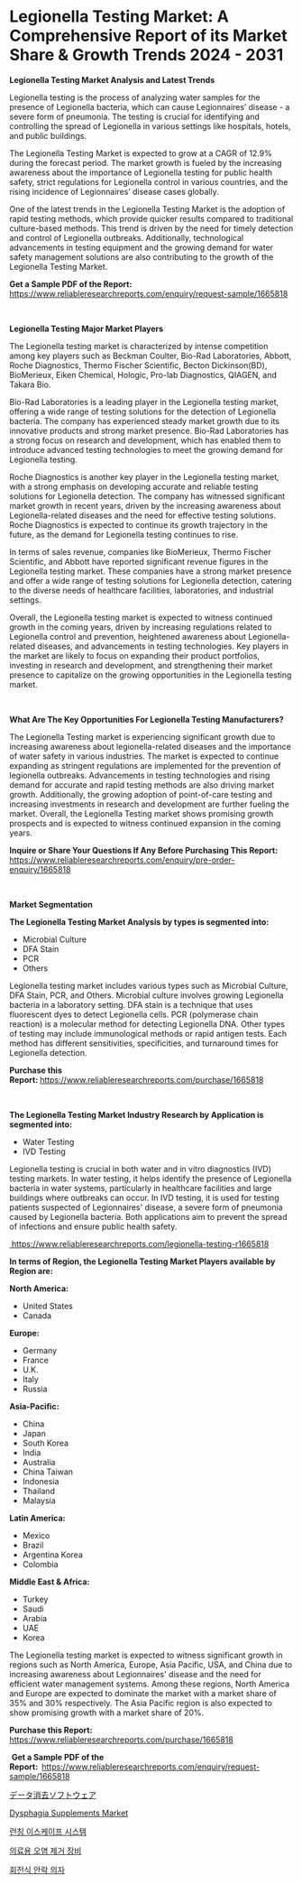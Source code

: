 <p><h1>Legionella Testing Market: A Comprehensive Report of its Market Share & Growth Trends 2024 - 2031</h1></p><p><strong>Legionella Testing Market Analysis and Latest Trends</strong></p>
<p><p>Legionella testing is the process of analyzing water samples for the presence of Legionella bacteria, which can cause Legionnaires’ disease - a severe form of pneumonia. The testing is crucial for identifying and controlling the spread of Legionella in various settings like hospitals, hotels, and public buildings.</p><p>The Legionella Testing Market is expected to grow at a CAGR of 12.9% during the forecast period. The market growth is fueled by the increasing awareness about the importance of Legionella testing for public health safety, strict regulations for Legionella control in various countries, and the rising incidence of Legionnaires’ disease cases globally.</p><p>One of the latest trends in the Legionella Testing Market is the adoption of rapid testing methods, which provide quicker results compared to traditional culture-based methods. This trend is driven by the need for timely detection and control of Legionella outbreaks. Additionally, technological advancements in testing equipment and the growing demand for water safety management solutions are also contributing to the growth of the Legionella Testing Market.</p></p>
<p><strong>Get a Sample PDF of the Report:&nbsp;</strong> <a href="https://www.reliableresearchreports.com/enquiry/request-sample/1665818">https://www.reliableresearchreports.com/enquiry/request-sample/1665818</a></p>
<p>&nbsp;</p>
<p><strong>Legionella Testing Major Market Players</strong></p>
<p><p>The Legionella testing market is characterized by intense competition among key players such as Beckman Coulter, Bio-Rad Laboratories, Abbott, Roche Diagnostics, Thermo Fischer Scientific, Becton Dickinson(BD), BioMerieux, Eiken Chemical, Hologic, Pro-lab Diagnostics, QIAGEN, and Takara Bio.</p><p>Bio-Rad Laboratories is a leading player in the Legionella testing market, offering a wide range of testing solutions for the detection of Legionella bacteria. The company has experienced steady market growth due to its innovative products and strong market presence. Bio-Rad Laboratories has a strong focus on research and development, which has enabled them to introduce advanced testing technologies to meet the growing demand for Legionella testing.</p><p>Roche Diagnostics is another key player in the Legionella testing market, with a strong emphasis on developing accurate and reliable testing solutions for Legionella detection. The company has witnessed significant market growth in recent years, driven by the increasing awareness about Legionella-related diseases and the need for effective testing solutions. Roche Diagnostics is expected to continue its growth trajectory in the future, as the demand for Legionella testing continues to rise.</p><p>In terms of sales revenue, companies like BioMerieux, Thermo Fischer Scientific, and Abbott have reported significant revenue figures in the Legionella testing market. These companies have a strong market presence and offer a wide range of testing solutions for Legionella detection, catering to the diverse needs of healthcare facilities, laboratories, and industrial settings.</p><p>Overall, the Legionella testing market is expected to witness continued growth in the coming years, driven by increasing regulations related to Legionella control and prevention, heightened awareness about Legionella-related diseases, and advancements in testing technologies. Key players in the market are likely to focus on expanding their product portfolios, investing in research and development, and strengthening their market presence to capitalize on the growing opportunities in the Legionella testing market.</p></p>
<p>&nbsp;</p>
<p><strong>What Are The Key Opportunities For Legionella Testing Manufacturers?</strong></p>
<p><p>The Legionella Testing market is experiencing significant growth due to increasing awareness about legionella-related diseases and the importance of water safety in various industries. The market is expected to continue expanding as stringent regulations are implemented for the prevention of legionella outbreaks. Advancements in testing technologies and rising demand for accurate and rapid testing methods are also driving market growth. Additionally, the growing adoption of point-of-care testing and increasing investments in research and development are further fueling the market. Overall, the Legionella Testing market shows promising growth prospects and is expected to witness continued expansion in the coming years.</p></p>
<p><strong>Inquire or Share Your Questions If Any Before Purchasing This Report:</strong> <a href="https://www.reliableresearchreports.com/enquiry/pre-order-enquiry/1665818">https://www.reliableresearchreports.com/enquiry/pre-order-enquiry/1665818</a></p>
<p>&nbsp;</p>
<p><strong>Market Segmentation</strong></p>
<p><strong>The Legionella Testing Market Analysis by types is segmented into:</strong></p>
<p><ul><li>Microbial Culture</li><li>DFA Stain</li><li>PCR</li><li>Others</li></ul></p>
<p><p>Legionella testing market includes various types such as Microbial Culture, DFA Stain, PCR, and Others. Microbial culture involves growing Legionella bacteria in a laboratory setting. DFA stain is a technique that uses fluorescent dyes to detect Legionella cells. PCR (polymerase chain reaction) is a molecular method for detecting Legionella DNA. Other types of testing may include immunological methods or rapid antigen tests. Each method has different sensitivities, specificities, and turnaround times for Legionella detection.</p></p>
<p><strong>Purchase this Report:&nbsp;</strong><a href="https://www.reliableresearchreports.com/purchase/1665818">https://www.reliableresearchreports.com/purchase/1665818</a></p>
<p>&nbsp;</p>
<p><strong>The Legionella Testing Market Industry Research by Application is segmented into:</strong></p>
<p><ul><li>Water Testing</li><li>IVD Testing</li></ul></p>
<p><p>Legionella testing is crucial in both water and in vitro diagnostics (IVD) testing markets. In water testing, it helps identify the presence of Legionella bacteria in water systems, particularly in healthcare facilities and large buildings where outbreaks can occur. In IVD testing, it is used for testing patients suspected of Legionnaires' disease, a severe form of pneumonia caused by Legionella bacteria. Both applications aim to prevent the spread of infections and ensure public health safety.</p></p>
<p><a href="https://www.reliableresearchreports.com/legionella-testing-r1665818">&nbsp;https://www.reliableresearchreports.com/legionella-testing-r1665818</a></p>
<p><strong>In terms of Region, the Legionella Testing Market Players available by Region are:</strong></p>
<p>
    <p> <strong> North America: </strong>
        <ul>
            <li>United States</li>
            <li>Canada</li>
        </ul>
        </p> 
    <p> <strong> Europe: </strong>
        <ul>
            <li>Germany</li>
            <li>France</li>
            <li>U.K.</li>
            <li>Italy</li>
            <li>Russia</li>
        </ul>
        </p> 
    <p> <strong> Asia-Pacific: </strong>
        <ul>
            <li>China</li>
            <li>Japan</li>
            <li>South Korea</li>
            <li>India</li>
            <li>Australia</li>
            <li>China Taiwan</li>
            <li>Indonesia</li>
            <li>Thailand</li>
            <li>Malaysia</li>
        </ul>
        </p> 
    <p> <strong> Latin America: </strong>
        <ul>
            <li>Mexico</li>
            <li>Brazil</li>
            <li>Argentina Korea</li>
            <li>Colombia</li>
        </ul>
        </p> 
    <p> <strong> Middle East & Africa: </strong>
        <ul>
            <li>Turkey</li>
            <li>Saudi</li>
            <li>Arabia</li>
            <li>UAE</li>
            <li>Korea</li>
        </ul>
    </p>
    </p>
<p><p>The Legionella testing market is expected to witness significant growth in regions such as North America, Europe, Asia Pacific, USA, and China due to increasing awareness about Legionnaires' disease and the need for efficient water management systems. Among these regions, North America and Europe are expected to dominate the market with a market share of 35% and 30% respectively. The Asia Pacific region is also expected to show promising growth with a market share of 20%.</p></p>
<p><strong>Purchase this Report: </strong><a href="https://www.reliableresearchreports.com/purchase/1665818">https://www.reliableresearchreports.com/purchase/1665818</a></p>
<p>&nbsp;<strong>Get a Sample PDF of the Report:&nbsp;&nbsp;</strong><a href="https://www.reliableresearchreports.com/enquiry/request-sample/1665818">https://www.reliableresearchreports.com/enquiry/request-sample/1665818</a></p>
<p><strong></strong></p>
<p><p><a href="https://github.com/mcbeesbxa270/Market-Research-Report-List-2/blob/main/556627046649.md">データ消去ソフトウェア</a></p><p><a href="https://github.com/juancolorado15/Market-Research-Report-List-2/blob/main/dysphagia-supplements-market.md">Dysphagia Supplements Market</a></p><p><a href="https://github.com/fernandotryO5lson96765/Market-Research-Report-List-1/blob/main/851497142532.md">런칭 이스케이프 시스템</a></p><p><a href="https://medium.com/@dougschmidt26/%EC%9D%98%EB%A3%8C-%EB%B0%A9%EC%97%AD-%EC%9E%A5%EB%B9%84-%EC%8B%9C%EC%9E%A5-%EC%A0%84%EB%A7%9D-%EC%82%B0%EC%97%85-%EA%B0%9C%EC%9A%94-%EB%B0%8F-%EC%98%88%EC%B8%A1-2024%EB%85%84%EB%B6%80%ED%84%B0-2031%EB%85%84%EA%B9%8C%EC%A7%80-d51b5b2d5d03">의료용 오염 제거 장비</a></p><p><a href="https://medium.com/@bartlakin95/%EC%8A%A4%EC%9C%84%EB%B2%A8-%EC%95%94%EC%B2%B4%EC%96%B4-%EC%8B%9C%EC%9E%A5-2031%EB%85%84%EA%B9%8C%EC%A7%80%EC%9D%98-%ED%8A%B8%EB%A0%8C%EB%93%9C-%EC%98%88%EC%B8%A1-%EB%B0%8F-%EA%B2%BD%EC%9F%81-%EB%B6%84%EC%84%9D-c396199cfbc4">회전식 안락 의자</a></p></p>
